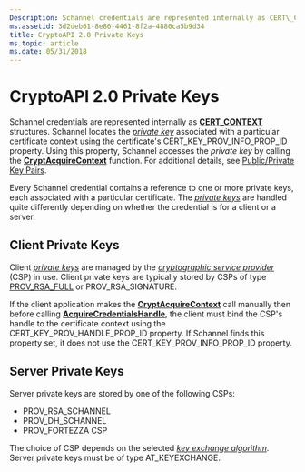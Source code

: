 ```yaml
---
Description: Schannel credentials are represented internally as CERT\_CONTEXT structures.
ms.assetid: 3d2deb61-8e86-4461-8f2a-4880ca5b9d34
title: CryptoAPI 2.0 Private Keys
ms.topic: article
ms.date: 05/31/2018
---
```


# CryptoAPI 2.0 Private Keys

Schannel credentials are represented internally as [**CERT\_CONTEXT**](https://docs.microsoft.com/windows/desktop/api/wincrypt/ns-wincrypt-cert_context) structures. Schannel locates the [*private key*](https://docs.microsoft.com/windows/desktop/SecGloss/p-gly) associated with a particular certificate context using the certificate's CERT\_KEY\_PROV\_INFO\_PROP\_ID property. Using this property, Schannel accesses the *private key* by calling the [**CryptAcquireContext**](https://docs.microsoft.com/windows/desktop/api/wincrypt/nf-wincrypt-cryptacquirecontexta) function. For additional details, see [Public/Private Key Pairs](https://docs.microsoft.com/windows/desktop/SecCrypto/public-private-key-pairs).

Every Schannel credential contains a reference to one or more private keys, each associated with a particular certificate. The [*private keys*](https://docs.microsoft.com/windows/desktop/SecGloss/p-gly) are handled quite differently depending on whether the credential is for a client or a server.

## Client Private Keys

Client [*private keys*](https://docs.microsoft.com/windows/desktop/SecGloss/p-gly) are managed by the [*cryptographic service provider*](https://docs.microsoft.com/windows/desktop/SecGloss/c-gly) (CSP) in use. Client private keys are typically stored by CSPs of type [PROV\_RSA\_FULL](https://docs.microsoft.com/windows/desktop/SecCrypto/prov-rsa-full) or PROV\_RSA\_SIGNATURE.

If the client application makes the [**CryptAcquireContext**](https://docs.microsoft.com/windows/desktop/api/wincrypt/nf-wincrypt-cryptacquirecontexta) call manually then before calling [**AcquireCredentialsHandle**](https://msdn.microsoft.com/library/Aa374712(v=VS.85).aspx), the client must bind the CSP's handle to the certificate context using the CERT\_KEY\_PROV\_HANDLE\_PROP\_ID property. If Schannel finds this property set, it does not use the CERT\_KEY\_PROV\_INFO\_PROP\_ID property.

## Server Private Keys

Server private keys are stored by one of the following CSPs:

-   PROV\_RSA\_SCHANNEL
-   PROV\_DH\_SCHANNEL
-   PROV\_FORTEZZA CSP

The choice of CSP depends on the selected [*key exchange algorithm*](https://docs.microsoft.com/windows/desktop/SecGloss/k-gly). Server private keys must be of type AT\_KEYEXCHANGE.

 

 



